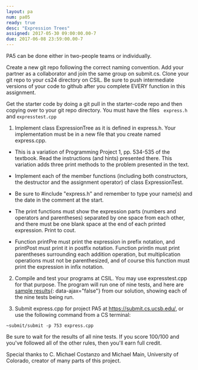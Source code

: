 ```yaml
---
layout: pa
num: pa05	
ready: true
desc: "Expression Trees"
assigned: 2017-05-30 09:00:00.00-7
due: 2017-06-08 23:59:00.00-7
---
```


PA5 can be done either in two-people teams or individually.

Create a new git repo following the correct naming convention. Add your partner as a collaborator and join the same group on submit.cs. Clone your git repo to your cs24 directory on CSIL. Be sure to push intermediate versions of your code to github after you complete EVERY function in this assignment.

Get the starter code by doing a git pull in the starter-code repo and then copying over to your git repo directory. You must have the files <code> express.h </code> and <code>expresstest.cpp</code>



1. Implement class ExpressionTree as it is defined in express.h. Your implementation must be in a new file that you create named express.cpp.

* This is a variation of Programming Project 1, pp. 534-535 of the textbook. Read the instructions (and hints) presented there. This variation adds three print methods to the problem presented in the text.

* Implement each of the member functions (including both constructors, the destructor and the assignment operator) of class ExpressionTest.

* Be sure to #include "express.h" and remember to type your name(s) and the date in the comment at the start.

* The print functions must show the expression parts (numbers and operators and parentheses) separated by one space from each other, and there must be one blank space at the end of each printed expression. Print to cout.

* Function printPre must print the expression in prefix notation, and printPost must print it in postfix notation. Function printIn must print parentheses surrounding each addition operation, but multiplication operations must not be parenthesized, and of course this function must print the expression in infix notation.

2. Compile and test your programs at CSIL. You may use expresstest.cpp for that purpose. The program will run one of nine tests, and here are [sample results](sample.md){: data-ajax="false"} from our solution, showing each of the nine tests being run.

3. Submit express.cpp for project PA5 at https://submit.cs.ucsb.edu/, or use the following command from a CS terminal:

```
~submit/submit -p 753 express.cpp
```

Be sure to wait for the results of all nine tests. If you score 100/100 and you've followed all of the other rules, then you'll earn full credit.


Special thanks to C. Michael Costanzo and Michael Main, University of Colorado, creator of many parts of this project.
